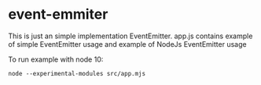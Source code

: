 # event-emmiter

This is just an simple implementation EventEmitter. 
app.js contains example of simple EventEmitter usage and example of NodeJs EventEmitter usage

To run example with node 10:
```shell
node --experimental-modules src/app.mjs
```
